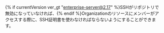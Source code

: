 {% if currentVersion ver_gt "enterprise-server@2.17" %}SSHがリポジトリで無効になっていなければ、{% endif %}Organizationのリソースにメンバーがアクセスする際に、SSH証明書を使わなければならないようにすることができます。
